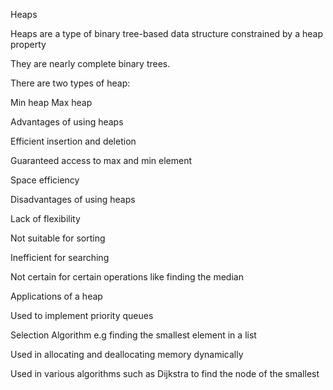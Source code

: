 Heaps

Heaps are a type of binary tree-based data structure constrained by a heap property

They are nearly complete  binary trees.

There are two types of heap:


  Min heap
  Max heap


  
Advantages of using heaps

  Efficient insertion and deletion
  
  Guaranteed access to max and min element
  
  Space efficiency

Disadvantages of using heaps

 Lack of flexibility 
 
 Not suitable for sorting
 
 Inefficient for searching
 
 Not certain for certain operations like finding the median

Applications of a heap

 Used to implement priority queues
 
 Selection Algorithm e.g finding the smallest element in a list
 
 Used in allocating and deallocating memory dynamically
 
 Used in various algorithms such as Dijkstra to find the node of the smallest 




